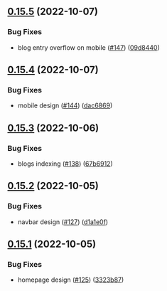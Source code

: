 ## [0.15.5](https://github.com/thecyberworld/thecyberhub.org/compare/v0.15.4...v0.15.5) (2022-10-07)


### Bug Fixes

* blog entry overflow on mobile ([#147](https://github.com/thecyberworld/thecyberhub.org/issues/147)) ([09d8440](https://github.com/thecyberworld/thecyberhub.org/commit/09d8440e20c66e48c136e8da4c583f1acfd1024f))



## [0.15.4](https://github.com/thecyberworld/thecyberhub.org/compare/v0.15.3...v0.15.4) (2022-10-07)


### Bug Fixes

* mobile design ([#144](https://github.com/thecyberworld/thecyberhub.org/issues/144)) ([dac6869](https://github.com/thecyberworld/thecyberhub.org/commit/dac6869ab766119ab157bad50d4ef527d04fdebd))



## [0.15.3](https://github.com/thecyberworld/thecyberhub.org/compare/v0.15.2...v0.15.3) (2022-10-06)


### Bug Fixes

* blogs indexing ([#138](https://github.com/thecyberworld/thecyberhub.org/issues/138)) ([67b6912](https://github.com/thecyberworld/thecyberhub.org/commit/67b691269f5340a51d6796ef9e6a16110242741a))



## [0.15.2](https://github.com/thecyberworld/thecyberhub.org/compare/v0.15.1...v0.15.2) (2022-10-05)


### Bug Fixes

* navbar design ([#127](https://github.com/thecyberworld/thecyberhub.org/issues/127)) ([d1a1e0f](https://github.com/thecyberworld/thecyberhub.org/commit/d1a1e0f07997838af6757785bc47bb50009ee269))



## [0.15.1](https://github.com/thecyberworld/thecyberhub.org/compare/v0.15.0...v0.15.1) (2022-10-05)


### Bug Fixes

* homepage design ([#125](https://github.com/thecyberworld/thecyberhub.org/issues/125)) ([3323b87](https://github.com/thecyberworld/thecyberhub.org/commit/3323b87c80fcd80166713bbb74c03dffec06029d))



